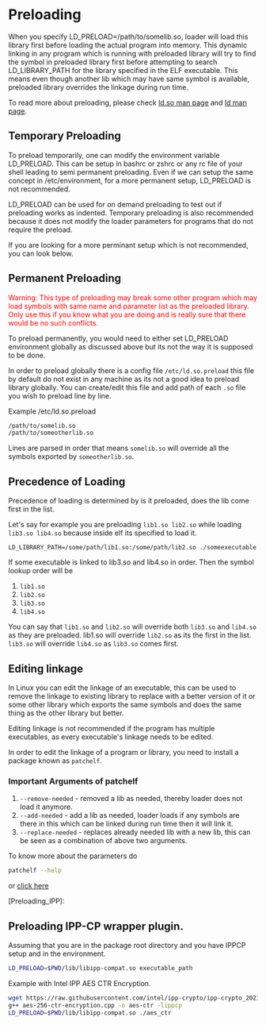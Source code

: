 # Preloading

When you specify LD_PRELOAD=/path/to/somelib.so, loader will load this library first before loading the actual program into memory. This dynamic linking in any program which is running with preloaded library will try to find the symbol in preloaded library first before attempting to search LD_LIBRARY_PATH for the library specified in the ELF executable. This means even though another lib which may have same symbol is available, preloaded library overrides the linkage during run time.

To read more about preloading, please check [ld.so man page](https://man7.org/linux/man-pages/man8/ld.so.8.html) and [ld man page](https://linux.die.net/man/1/ld).

## Temporary Preloading

To preload temporarily, one can modify the environment variable LD_PRELOAD. This can be setup in bashrc or zshrc or any rc file of your shell leading to semi permanent preloading. Even if we can setup the same concept  in /etc/environment, for a more permanent setup, LD_PRELOAD is not recommended.

LD_PRELOAD can be used for on demand preloading to test out if preloading works as indented. Temporary preloading is also recommended because it does not modify the loader parameters for programs that do not require the preload.

If you are looking for a more perminant setup which is not recommended, you can look below.

## Permanent Preloading

<font color="red">Warning: This type of preloading may break some other program which may load symbols with same name and parameter list as the preloaded library. Only use this if you know what you are doing and is really sure that there would be no such conflicts.</font>

To preload permanently, you would need to either set LD_PRELOAD environment globally as discussed above but its not the way it is supposed to be done.

In order to preload globally there is a config file `/etc/ld.so.preload` this file by default do not exist in any machine as its not a good idea to preload library globally. You can create/edit this file and add path of each `.so` file you wish to preload line by line.

Example /etc/ld.so.preload

```bash
/path/to/somelib.so
/path/to/someotherlib.so
```

Lines are parsed in order that means `somelib.so` will override all the symbols exported by `someotherlib.so`. 

## Precedence of Loading

Precedence of loading is determined by is it preloaded, does the lib come first in the list.

Let's say for example you are preloading `lib1.so lib2.so` while loading `lib3.so lib4.so` because inside elf its specified to load it.

`LD_LIBRARY_PATH=/some/path/lib1.so:/some/path/lib2.so ./someexecutable`

If some executable is linked to lib3.so and lib4.so in order. Then the symbol lookup order will be

1) `lib1.so`
2) `lib2.so`
3) `lib3.so`
4) `lib4.so`

You can say that `lib1.so` and `lib2.so` will override both `lib3.so` and `lib4.so` as they are preloaded. lib1.so will override `lib2.so` as its the first in the list. `lib3.so` will override `lib4.so` as `lib3.so` comes first.

## Editing linkage

In Linux you can edit the linkage of an executable,  this can be used to remove the linkage to existing library to replace with a better version of it or some other library which exports the same symbols and does the same thing as the other library but better.

Editing linkage is not recommended if the program has multiple executables, as every executable's linkage needs to be edited.

In order to edit the linkage of a program or library, you need to install a package known as `patchelf`. 

### Important Arguments of patchelf

1. `--remove-needed` - removed a lib as needed, thereby loader does not load it anymore.
2. `--add-needed` - add a lib as needed, loader loads if any symbols are there in this which can be linked during run time then it will link it.
3. `--replace-needed` - replaces already needed lib with a new lib, this can be seen as a combination of above two arguments.

To know more about the parameters do

```bash
patchelf --help
```

or [click here](https://man.archlinux.org/man/community/patchelf/patchelf.1.en)

[Preloading_IPP]:

## Preloading IPP-CP wrapper plugin.

Assuming that you are in the package root directory and you have IPPCP setup and in the environment.

```bash
LD_PRELOAD=$PWD/lib/libipp-compat.so executable_path
```

Example with Intel IPP AES CTR Encryption.

```bash
wget https://raw.githubusercontent.com/intel/ipp-crypto/ipp-crypto_2021_6/examples/aes/aes-256-ctr-encryption.cpp -O aes-256-ctr-encryption.cpp
g++ aes-256-ctr-encryption.cpp -o aes-ctr -lippcp
LD_PRELOAD=$PWD/lib/libipp-compat.so ./aes_ctr
```

